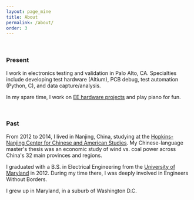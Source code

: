 ```yaml
---
layout: page_mine
title: About
permalink: /about/
order: 3
---
```

<br>

### Present

I work in electronics testing and validation in Palo Alto, CA. Specialties include developing test hardware (Altium), PCB debug, test automation (Python, C), and data capture/analysis.


In my spare time, I work on [EE hardware projects](https://bkeegs.github.io/projects/) and play piano for fun.

<br>

### Past

From 2012 to 2014, I lived in Nanjing, China, studying at the [Hopkins-Nanjing Center for Chinese and American Studies](https://www.sais-jhu.edu/graduate-studies/campuses/nanjing-china#about-hopkins-nanjing-center). My Chinese-language master's thesis was an economic study of wind vs. coal power across China's 32 main provinces and regions.


I graduated with a B.S. in Electrical Engineering from the [University of Maryland](http://www.umd.edu/) in 2012. During my time there, I was deeply involved in Engineers Without Borders.


I grew up in Maryland, in a suburb of Washington D.C.
